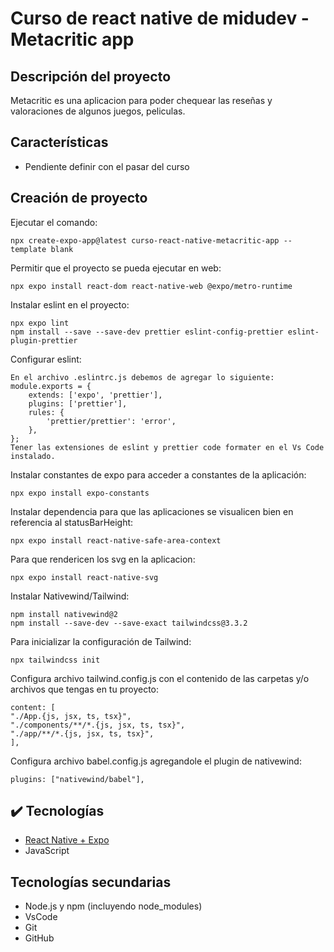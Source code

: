 # Curso de react native de midudev - Metacritic app

## Descripción del proyecto

Metacritic es una aplicacion para poder chequear las reseñas y valoraciones de algunos juegos, peliculas.

## Características

- Pendiente definir con el pasar del curso

## Creación de proyecto

Ejecutar el comando:

    npx create-expo-app@latest curso-react-native-metacritic-app --template blank

Permitir que el proyecto se pueda ejecutar en web:

    npx expo install react-dom react-native-web @expo/metro-runtime

Instalar eslint en el proyecto:

    npx expo lint
    npm install --save --save-dev prettier eslint-config-prettier eslint-plugin-prettier

Configurar eslint:

    En el archivo .eslintrc.js debemos de agregar lo siguiente:
    module.exports = {
        extends: ['expo', 'prettier'],
        plugins: ['prettier'],
        rules: {
            'prettier/prettier': 'error',
        },
    };
    Tener las extensiones de eslint y prettier code formater en el Vs Code instalado.

Instalar constantes de expo para acceder a constantes de la aplicación:

    npx expo install expo-constants

Instalar dependencia para que las aplicaciones se visualicen bien en referencia al statusBarHeight:

    npx expo install react-native-safe-area-context

Para que rendericen los svg en la aplicacion:

    npx expo install react-native-svg

Instalar Nativewind/Tailwind:

    npm install nativewind@2
    npm install --save-dev --save-exact tailwindcss@3.3.2

Para inicializar la configuración de Tailwind:

    npx tailwindcss init

Configura archivo tailwind.config.js con el contenido de las carpetas y/o archivos que tengas en tu proyecto:

    content: [
    "./App.{js, jsx, ts, tsx}",
    "./components/**/*.{js, jsx, ts, tsx}",
    "./app/**/*.{js, jsx, ts, tsx}",
    ],

Configura archivo babel.config.js agregandole el plugin de nativewind:

    plugins: ["nativewind/babel"],

## ✔️ Tecnologías

- [React Native + Expo](https://reactnative.dev/)
- JavaScript

## Tecnologías secundarias

- Node.js y npm (incluyendo node_modules)
- VsCode
- Git
- GitHub
